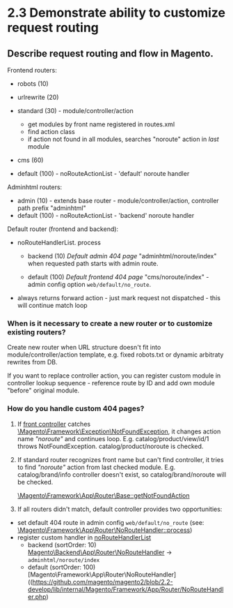 # 2.3 Demonstrate ability to customize request routing

## Describe request routing and flow in Magento.

Frontend routers:

- robots (10)
- urlrewrite (20)
- standard (30) - module/controller/action
  * get modules by front name registered in routes.xml
  * find action class
  * if action not found in all modules, searches "noroute" action in *last* module

- cms (60)
- default (100) - noRouteActionList - 'default' noroute handler

Adminhtml routers:

- admin (10) - extends base router - module/controller/action, controller path prefix "adminhtml"
- default (100) - noRouteActionList - 'backend' noroute handler

Default router (frontend and backend):

- noRouteHandlerList. process
  + backend (10)
    *Default admin 404 page* "adminhtml/noroute/index" when requested path starts with admin route.

  + default (100)
    *Default frontend 404 page* "cms/noroute/index" - admin config option `web/default/no_route`.

- always returns forward action - just mark request not dispatched - this will continue match loop


### When is it necessary to create a new router or to customize existing routers?

Create new router when URL structure doesn't fit into module/controller/action template,
e.g. fixed robots.txt or dynamic arbitraty rewrites from DB.

If you want to replace controller action, you can register custom module in controller lookup sequence -
reference route by ID and add own module "before" original module.

### How do you handle custom 404 pages?

1. If [front controller](https://github.com/magento/magento2/blob/2.2-develop/lib/internal/Magento/Framework/App/FrontController.php#L61-L65) catches [\Magento\Framework\Exception\NotFoundException](https://github.com/magento/magento2/blob/2.2-develop/lib/internal/Magento/Framework/Exception/NotFoundException.php), it changes action name *"noroute"* and continues loop.
   E.g. catalog/product/view/id/1 throws NotFoundException. catalog/product/noroute is checked.

1. If standard router recognizes front name but can't find controller, it tries to find *"noroute"*
   action from last checked module.
   E.g. catalog/brand/info controller doesn't exist, so catalog/brand/noroute will be checked.
   
   [\Magento\Framework\App\Router\Base::getNotFoundAction](https://github.com/magento/magento2/blob/2.2-develop/lib/internal/Magento/Framework/App/Router/Base.php#L237)

1. If all routers didn't match, default controller provides two opportunities:
  - set default 404 route in admin config `web/default/no_route` (see: [\Magento\Framework\App\Router\NoRouteHandler::process](https://github.com/magento/magento2/blob/2.2-develop/lib/internal/Magento/Framework/App/Router/NoRouteHandler.php#L34))
  - register custom handler in [noRouteHandlerList](https://github.com/magento/magento2/blob/2.2-develop/lib/internal/Magento/Framework/App/Router/NoRouteHandlerList.php)
    * backend (sortOrder: 10) [Magento\Backend\App\Router\NoRouteHandler](https://github.com/magento/magento2/blob/2.2-develop/app/code/Magento/Backend/App/Router/NoRouteHandler.php#L44) -> `adminhtml/noroute/index`
    * default (sortOrder: 100) [Magento\Framework\App\Router\NoRouteHandler]((https://github.com/magento/magento2/blob/2.2-develop/lib/internal/Magento/Framework/App/Router/NoRouteHandler.php)
